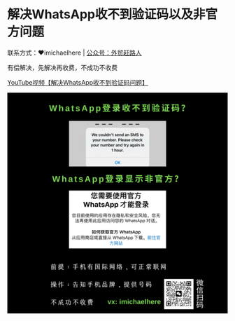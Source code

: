 # 解决WhatsApp收不到验证码以及非官方问题
联系方式：❤imichaelhere | [公众号：外贸赶路人](https://mp.weixin.qq.com/s/p3byV8yAOmHQNdU3FnEqxw)

有偿解决，先解决再收费，不成功不收费

[YouTube视频【解决WhatsApp收不到验证码问题】](https://youtu.be/xb3PvGvcr80?si=GaRa7JIoTJgoJ3mb)

![img](https://github.com/michaelzone/whatsappcode/blob/main/%E8%A7%A3%E5%86%B3WA%E9%AA%8C%E8%AF%81%E7%A0%81%E5%8F%8A%E9%9D%9E%E5%AE%98%E6%96%B9%E9%97%AE%E9%A2%98.png)

